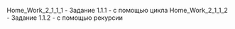 Home_Work_2_1_1_1 - Задание 1.1.1 - с помощью цикла
Home_Work_2_1_1_2 - Задание 1.1.2 - с помощью рекурсии